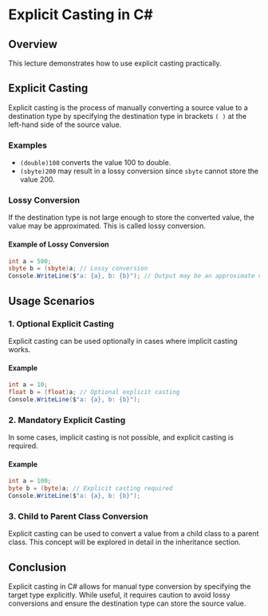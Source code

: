 
# Explicit Casting in C#

## Overview
This lecture demonstrates how to use explicit casting practically.

## Explicit Casting
Explicit casting is the process of manually converting a source value to a destination type by specifying the destination type in brackets `( )` at the left-hand side of the source value.

### Examples
- `(double)100` converts the value 100 to double.
- `(sbyte)200` may result in a lossy conversion since `sbyte` cannot store the value 200.

### Lossy Conversion
If the destination type is not large enough to store the converted value, the value may be approximated. This is called lossy conversion.

#### Example of Lossy Conversion
```csharp
int a = 500;
sbyte b = (sbyte)a; // Lossy conversion
Console.WriteLine($"a: {a}, b: {b}"); // Output may be an approximate value
```

## Usage Scenarios

### 1. Optional Explicit Casting
Explicit casting can be used optionally in cases where implicit casting works.

#### Example
```csharp
int a = 10;
float b = (float)a; // Optional explicit casting
Console.WriteLine($"a: {a}, b: {b}");
```

### 2. Mandatory Explicit Casting
In some cases, implicit casting is not possible, and explicit casting is required.

#### Example
```csharp
int a = 100;
byte b = (byte)a; // Explicit casting required
Console.WriteLine($"a: {a}, b: {b}");
```

### 3. Child to Parent Class Conversion
Explicit casting can be used to convert a value from a child class to a parent class. This concept will be explored in detail in the inheritance section.

## Conclusion
Explicit casting in C# allows for manual type conversion by specifying the target type explicitly. While useful, it requires caution to avoid lossy conversions and ensure the destination type can store the source value.
